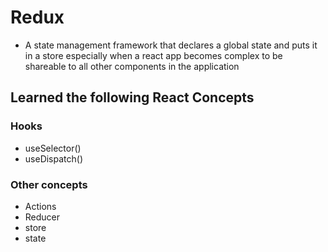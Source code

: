# Redux
- A state management framework that declares a global state and puts it in a store especially when a react app becomes complex to be shareable to all other components in 
the application

## Learned the following React Concepts
  ### Hooks
   - useSelector()
   - useDispatch()
   
  ### Other concepts
  - Actions
  - Reducer
  - store
  - state
